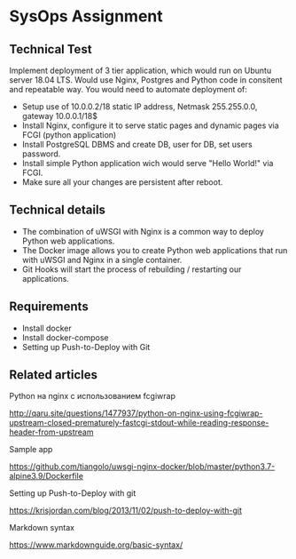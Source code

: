 
SysOps Assignment 
========================

Technical Test
---------------
Implement deployment of 3 tier application, which would run on Ubuntu server 18.04 LTS. Would use Nginx, Postgres and Python code in consitent and repeatable way.  You would need to automate deployment of:
- Setup use of 10.0.0.2/18 static IP address, Netmask 255.255.0.0, gateway 10.0.0.1/18$
- Install Nginx, configure it to serve static pages and dynamic pages via FCGI (python application)
- Install PostgreSQL DBMS and create DB, user for DB, set users password.
- Install simple Python application wich would serve "Hello World!" via FCGI.
- Make sure all your changes are persistent after reboot.

Technical details
-------------------
- The combination of uWSGI with Nginx is a common way to deploy Python web applications.
- The Docker image allows you to create Python web applications that run with uWSGI and Nginx in a single container.
- Git Hooks will start the process of rebuilding / restarting our applications. 

Requirements
-------------
- Install docker
- Install docker-compose
- Setting up Push-to-Deploy with Git

Related articles
------------------
Python на nginx с использованием fcgiwrap

http://qaru.site/questions/1477937/python-on-nginx-using-fcgiwrap-upstream-closed-prematurely-fastcgi-stdout-while-reading-response-header-from-upstream

Sample app

https://github.com/tiangolo/uwsgi-nginx-docker/blob/master/python3.7-alpine3.9/Dockerfile

Setting up Push-to-Deploy with git

https://krisjordan.com/blog/2013/11/02/push-to-deploy-with-git

Markdown syntax

https://www.markdownguide.org/basic-syntax/